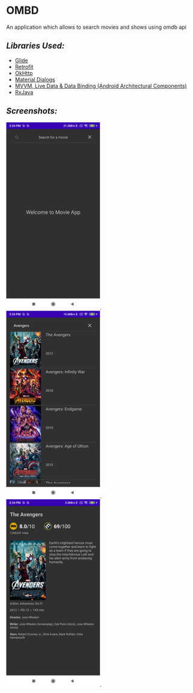 # OMBD
An application which allows to search movies and shows using omdb api

## *Libraries Used:*
- [Glide](https://github.com/bumptech/glide)
- [Retrofit](https://github.com/square/retrofit)
- [OkHttp](https://github.com/square/okhttp)
- [Material Dialogs](https://github.com/afollestad/material-dialogs)
- [MVVM, Live Data & Data Binding (Android Architectural Components)](https://developer.android.com/topic/libraries/architecture)
- [RxJava](https://github.com/ReactiveX/RxJava)


## *Screenshots:*
<img src="https://github.com/Rakesh4a7/OMBD/blob/master/1.jpg" alt="Movies Home" width="250"/>.<img src="https://github.com/Rakesh4a7/OMBD/blob/master/2.jpg" alt="Search Screen" width="250"/>.<img src="https://github.com/Rakesh4a7/OMBD/blob/master/3.jpg" alt="Movie Details" width="250"/>.
